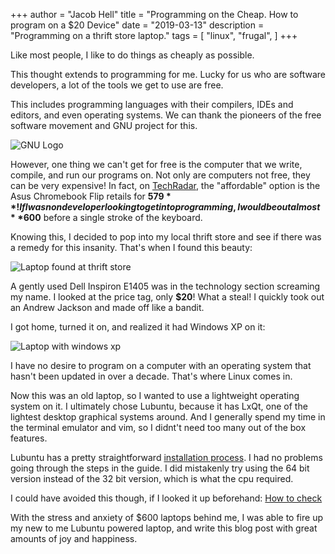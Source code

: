 +++
author = "Jacob Hell"
title = "Programming on the Cheap. How to program on a $20 Device"
date = "2019-03-13"
description = "Programming on a thrift store laptop."
tags = [
    "linux",
    "frugal",
]
+++

Like most people, I like to do things as cheaply as possible.

This thought extends to programming for me. Lucky for us who are software developers, a lot of the tools we get to use are free.

This includes programming languages with their compilers, IDEs and editors, and even operating systems. We can thank the pioneers of the
free software movement and GNU project for this.

![GNU Logo](./../static/535px-Heckert_GNU_white.svg.png)

However, one thing we can't get for free is the computer that we write, compile, and run our programs on. Not only are computers not 
free, they can be very expensive! In fact, on [TechRadar](https://www.techradar.com/news/best-laptop-for-programming#8-asus-chromebook-flip), the "affordable" option is the Asus Chromebook Flip retails for **$579**! If I was non developer looking to get into programming, I would be out almost **$600** before a single stroke of the keyboard.

Knowing this, I decided to pop into my local thrift store and see if there was a remedy for this insanity. That's when I found this beauty:

![Laptop found at thrift store](./../static/laptop1.jpg)

A gently used Dell Inspiron E1405 was in the technology section screaming my name. I looked at the price tag, only **$20**! What a steal! I quickly took out an Andrew Jackson and made off like a bandit.

I got home, turned it on, and realized it had Windows XP on it:

![Laptop with windows xp](./../static/laptop2.jpg)

I have no desire to program on a computer with an operating system that hasn't been updated in over a decade. That's where Linux comes in.

Now this was an old laptop, so I wanted to use a lightweight operating system on it. I ultimately chose Lubuntu, because it has LxQt, one of the lightest desktop graphical systems around. And I generally spend my time in the terminal emulator and vim, so I didnt't need too many out of the box features.

Lubuntu has a pretty straightforward [installation process](https://help.ubuntu.com/community/Lubuntu/InstallingLubuntu). I had no problems going through the steps in the guide. I did mistakenly try using the 64 bit version instead of the 32 bit version, which is what the cpu required. 

I could have avoided this though, if I looked it up beforehand: [How to check](https://www.computerhope.com/issues/ch001121.htm)

With the stress and anxiety of $600 laptops behind me, I was able to fire up my new to me Lubuntu powered laptop, and write this blog post with great amounts of joy and happiness.
